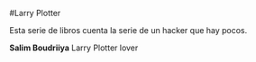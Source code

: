 #Larry Plotter

Esta serie de libros cuenta la serie de un hacker que hay pocos.

**Salim Boudriiya** Larry Plotter lover
